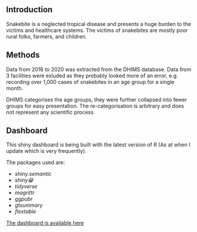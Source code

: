 <article>
  <h1>Introduction</h1>
  <section>
    <p>Snakebite is a neglected tropical disease and presents a huge burden to the victims and healthcare systems. The victims of snakebites are mostly poor rural folks, farmers, and children.</p>
  </section>
  <section>
    <h2>Methods</h2>
    <p>Data from 2016 to 2020 was extracted from the DHIMS database. Data from 3 facilities were exluded as they probably looked more of an error, e.g. recording over 1,000 cases of snakebites in an age group for a single month.</p>
    <p>DHIMS categorises the age groups, they were further collapsed into fewer groups for easy presentation. The re-categorisation is arbitrary and does not represent any scientific process</p>
  </section>
  <section>
    <h2>Dashboard</h2>
    <p>This shiny dashboard is being built with the latest version of R (As at when I update which is very frequently).</p>
    <p>The packages used are:
      <i>
        <ul>
          <li>shiny.semantic</li>
          <li>shiny😁</li>
          <li>tidyverse</li>
          <li>magrittr</li>
          <li>ggpubr</li>
          <li>gtsummary</li>
          <li>flextable</li>
        </ul>
      </i>
    </p>
  </section>
  <section> 
    <p>
      <a href="https://kwakuduahc1.shinyapps.io/snakebites_in_ghana/">The dashboard is available here</a>
    </p>
  </section>
</article>
